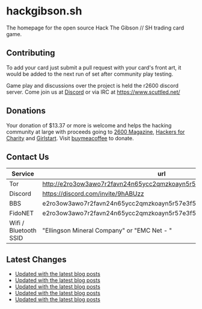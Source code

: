 # hackgibson.sh
The homepage for the open source Hack The Gibson // SH trading card game.


## Contributing

To add your card just submit a pull request with your card's front art, it would be added to the next run of set after community play testing.

Game play and discussions over the project is held the r2600 discord server. Come join us at [Discord](https://discord.com/invite/9hABUzz) or via IRC at https://www.scuttled.net/


## Donations

Your donation of $13.37 or more is welcome and helps the hacking community at large with proceeds going to [2600 Magazine](https://2600.com/), [Hackers for Charity](https://hackersforcharity.org) and [Girlstart](https://girlstart.org).  Visit [buymeacoffee](https://www.buymeacoffee.com/hackgibson.sh) to donate.


## Contact Us

Service | url
-|-
Tor | http://e2ro3ow3awo7r2favn24n65ycc2qmzkoayn5r57e3f56nvjwdcgg32ad.onion
Discord | https://discord.com/invite/9hABUzz
BBS | e2ro3ow3awo7r2favn24n65ycc2qmzkoayn5r57e3f56nvjwdcgg32ad.onion:23
FidoNET | e2ro3ow3awo7r2favn24n65ycc2qmzkoayn5r57e3f56nvjwdcgg32ad.onion:24554
Wifi / Bluetooth SSID | "Ellingson Mineral Company" or "EMC Net - <fidonet address>"

## Latest Changes
<!-- BLOG-POST-LIST:START -->
- [Updated with the latest blog posts](https://github.com/DFW2600/hackgibson.sh/commit/d47575d703c7f7fa5a09198517957a454c581de0)
- [Updated with the latest blog posts](https://github.com/DFW2600/hackgibson.sh/commit/aee82b3a48383a714b26e788418497cf5472046d)
- [Updated with the latest blog posts](https://github.com/DFW2600/hackgibson.sh/commit/4ce9ec89b4ae7e9213a960bad65680fafb4de6a9)
- [Updated with the latest blog posts](https://github.com/DFW2600/hackgibson.sh/commit/9f198872b4a6a91a5b75ecb735021441ff50c119)
- [Updated with the latest blog posts](https://github.com/DFW2600/hackgibson.sh/commit/fa09d355f7efda446e391ce8a0a5b9b67e75d3c9)
<!-- BLOG-POST-LIST:END -->
